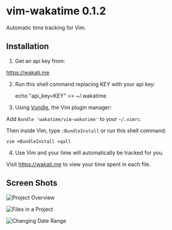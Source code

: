 vim-wakatime 0.1.2
===========

Automatic time tracking for Vim.

Installation
------------

1) Get an api key from:

https://wakati.me

2) Run this shell command replacing KEY with your api key:

    echo "api_key=KEY" >> ~/.wakatime

3) Using [Vundle](https://github.com/gmarik/vundle), the Vim plugin manager:

Add `Bundle 'wakatime/vim-wakatime'` to your `~/.vimrc`.

Then inside Vim, type `:BundleInstall` or run this shell command:

    vim +BundleInstall +qall

4) Use Vim and your time will automatically be tracked for you.

Visit https://wakati.me to view your time spent in each file.

Screen Shots
------------

![Project Overview](https://www.wakati.me/static/img/ScreenShots/Screenshot%20from%202013-06-26%2001:12:59.png)

![Files in a Project](https://www.wakati.me/static/img/ScreenShots/Screenshot%20from%202013-06-26%2001:13:13.png)

![Changing Date Range](https://www.wakati.me/static/img/ScreenShots/Screenshot%20from%202013-06-26%2001:13:53.png)

